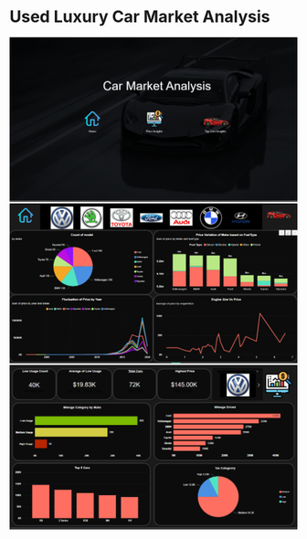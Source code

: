 <!DOCTYPE html>
<html lang="en">
<head>
    <meta charset="UTF-8">
    <meta name="viewport" content="width=device-width, initial-scale=1.0">
</head>
<body>
    <h1>Used Luxury Car Market Analysis</h1>
    <img src="Home.png" alt="">
    <img src="PriceInsight.png" alt="">
    <img src="TopCarsOverview.png" alt="">
    
</body>
</html>
